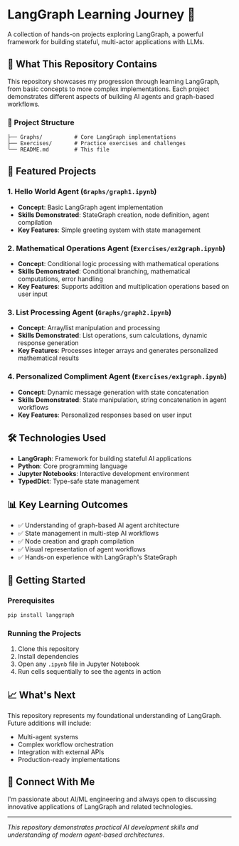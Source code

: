 # LangGraph Learning Journey 🤖

A collection of hands-on projects exploring LangGraph, a powerful framework for building stateful, multi-actor applications with LLMs.

## 🎯 What This Repository Contains

This repository showcases my progression through learning LangGraph, from basic concepts to more complex implementations. Each project demonstrates different aspects of building AI agents and graph-based workflows.

### 📁 Project Structure

```
├── Graphs/          # Core LangGraph implementations
├── Exercises/       # Practice exercises and challenges
└── README.md        # This file
```

## 🚀 Featured Projects

### 1. Hello World Agent (`Graphs/graph1.ipynb`)

- **Concept**: Basic LangGraph agent implementation
- **Skills Demonstrated**: StateGraph creation, node definition, agent compilation
- **Key Features**: Simple greeting system with state management

### 2. Mathematical Operations Agent (`Exercises/ex2graph.ipynb`)

- **Concept**: Conditional logic processing with mathematical operations
- **Skills Demonstrated**: Conditional branching, mathematical computations, error handling
- **Key Features**: Supports addition and multiplication operations based on user input

### 3. List Processing Agent (`Graphs/graph2.ipynb`)

- **Concept**: Array/list manipulation and processing
- **Skills Demonstrated**: List operations, sum calculations, dynamic response generation
- **Key Features**: Processes integer arrays and generates personalized mathematical results

### 4. Personalized Compliment Agent (`Exercises/ex1graph.ipynb`)

- **Concept**: Dynamic message generation with state concatenation
- **Skills Demonstrated**: State manipulation, string concatenation in agent workflows
- **Key Features**: Personalized responses based on user input

## 🛠️ Technologies Used

- **LangGraph**: Framework for building stateful AI applications
- **Python**: Core programming language
- **Jupyter Notebooks**: Interactive development environment
- **TypedDict**: Type-safe state management

## 📊 Key Learning Outcomes

- ✅ Understanding of graph-based AI agent architecture
- ✅ State management in multi-step AI workflows
- ✅ Node creation and graph compilation
- ✅ Visual representation of agent workflows
- ✅ Hands-on experience with LangGraph's StateGraph

## 🔧 Getting Started

### Prerequisites

```bash
pip install langgraph
```

### Running the Projects

1. Clone this repository
2. Install dependencies
3. Open any `.ipynb` file in Jupyter Notebook
4. Run cells sequentially to see the agents in action

## 📈 What's Next

This repository represents my foundational understanding of LangGraph. Future additions will include:

- Multi-agent systems
- Complex workflow orchestration
- Integration with external APIs
- Production-ready implementations

## 🤝 Connect With Me

I'm passionate about AI/ML engineering and always open to discussing innovative applications of LangGraph and related technologies.

---

_This repository demonstrates practical AI development skills and understanding of modern agent-based architectures._
